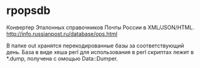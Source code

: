 rpopsdb
=======
Конвертер Эталонных справочников Почты России в XML/JSON/HTML.
http://info.russianpost.ru/database/ops.html

В папке out хранятся перекодированные базы за соответствующий день. База в виде хеша perl для использования в perl скриптах лежит в *.dump, получена с омощью Data::Dumper.
